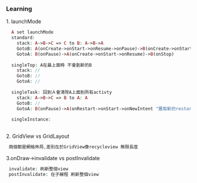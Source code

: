 <h3>Learning</h3>
<p>1. launchMode</p>

```php 
  A set launchMode
  standard:
    stack: A->B->C => C to B: A->B->A
    GotoB: A(onCreate->onStart->onResume->onPause)->B(onCreate->onStart->onResume)->A(onStop)
    GotoA: B(onPause)->A(onCreate->onStart->onResume)->B(onStop)
    
  singleTop: A在最上面時 不會創新的B
    stack: //
    GotoB: //
    GotoA: //
  
  singleTask: 回到Ａ會清除A上面到所有activty
    stack: A->B->C => B to A: A
    GotoB: //
    GotoA: B(onPause)->A(onRestart->onStart->onNewIntent "獲取新的restart intent"->onResume)->B(onStop->onDestroy)
    
  singleInstance:
   
```

<p>2. GridView vs GridLayout</p>

```php  
 兩個都是網格佈局,差別在於GridView像recycleview 無限長度
```

<p>3.onDraw->invalidate vs postInvalidate</p>

```php  
 invalidate: 刷新整個view
 postInvalidate: 在子線程 刷新整個view
```
